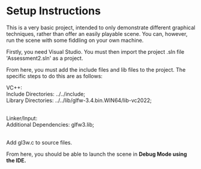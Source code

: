 
<h1>Setup Instructions</h1>

<p>This is a very basic project, intended to only demonstrate different graphical techniques, rather than offer an easily playable scene. You can, however, run the scene with some fiddling on your own machine.</p>

<p>Firstly, you need Visual Studio. You must then import the project .sln file 'Assessment2.sln' as a project.</p>

<p>From here, you must add the include files and lib files to the project. The specific steps to do this are as follows: </p>
<p> 
VC++:<br>
Include Directories: ../../include;<br>
Library Directories: ../../lib/glfw-3.4.bin.WIN64/lib-vc2022;<br><br>

Linker/Input:<br>
Additional Dependencies: glfw3.lib;<br><br>

Add gl3w.c to source files.
</p>

<p>From here, you should be able to launch the scene in <b>Debug Mode<b> using the IDE.</p>

